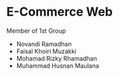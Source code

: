 # E-Commerce Web

Member of 1st Group
- Novandi Ramadhan
- Faisal Khoiri Muzakki
- Mohamad Rizky Rhamadhan
- Muhammad Husnan Maulana

